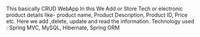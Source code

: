 This basically CRUD WebApp
In this We Add or Store Tech or electronic product details like- product name, Product Description, Product ID, Price etc.
Here we add ,delete, update and read the information.
Technology used : Spring MVC, MySQL, Hibernate, Spring ORM
